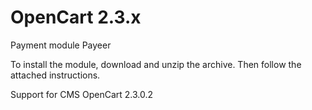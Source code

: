 OpenCart 2.3.x
======
Payment module Payeer

To install the module, download and unzip the archive.
Then follow the attached instructions.

Support for CMS OpenCart 2.3.0.2